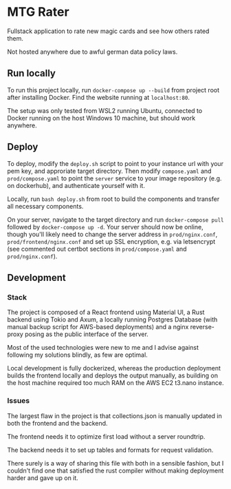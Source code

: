 # MTG Rater

Fullstack application to rate new magic cards and see how others rated them.

Not hosted anywhere due to awful german data policy laws.

## Run locally

To run this project locally, run `docker-compose up --build` from project root after installing Docker. Find the website running at `localhost:80`.

The setup was only tested from WSL2 running Ubuntu, connected to Docker running on the host Windows 10 machine, but should work anywhere.

## Deploy

To deploy, modify the `deploy.sh` script to point to your instance url with your pem key, and approriate target directory. Then modify `compose.yaml` and `prod/compose.yaml` to point the `server` service to your image repository (e.g. on dockerhub), and authenticate yourself with it. 

Locally, run `bash deploy.sh` from root to build the components and transfer all necessary components.

On your server, navigate to the target directory and run `docker-compose pull` followed by `docker-compose up -d`. Your server should now be online, though you'll likely need to change the server address in `prod/nginx.conf`, `prod/frontend/nginx.conf` and set up SSL encryption, e.g. via letsencrypt (see commented out certbot sections in `prod/compose.yaml` and `prod/nginx.conf`).

## Development

### Stack

The project is composed of a React frontend using Material UI, a Rust backend using Tokio and Axum, a locally running Postgres Database (with manual backup script for AWS-based deployments) and a nginx reverse-proxy posing as the public interface of the server.

Most of the used technologies were new to me and I advise against following my solutions blindly, as few are optimal.

Local development is fully dockerized, whereas the production deployment builds the frontend locally and deploys the output manually, as building on the host machine required too much RAM on the AWS EC2 t3.nano instance.

### Issues

The largest flaw in the project is that collections.json is manually updated in both the frontend and the backend.

The frontend needs it to optimize first load without a server roundtrip.

The backend needs it to set up tables and formats for request validation.

There surely is a way of sharing this file with both in a sensible fashion, but I couldn't find one that satisfied the rust compiler without making deployment harder and gave up on it.

